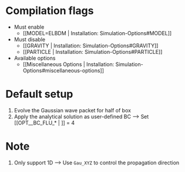 # Compilation flags
- Must enable
   - [[MODEL=ELBDM | Installation: Simulation-Options#MODEL]]
- Must disable
   - [[GRAVITY | Installation: Simulation-Options#GRAVITY]]
   - [[PARTICLE | Installation: Simulation-Options#PARTICLE]]
- Available options
   - [[Miscellaneous Options | Installation: Simulation-Options#miscellaneous-options]]


# Default setup
1. Evolve the Gaussian wave packet for half of box
2. Apply the analytical solution as user-defined BC
   --> Set [[OPT__BC_FLU_* | ]] = 4


# Note
1. Only support 1D --> Use `Gau_XYZ` to control the propagation direction
